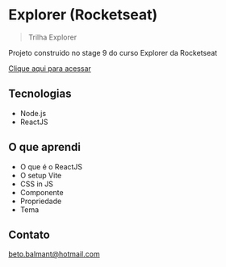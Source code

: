 # Explorer (Rocketseat)

> Trilha Explorer

Projeto construido no stage 9 do curso Explorer da Rocketseat

[Clique aqui para acessar](https://github.com/betobalmant/rocketmovie)

## Tecnologias

- Node.js
- ReactJS

## O que aprendi

- O que é o ReactJS
- O setup Vite
- CSS in JS
- Componente
- Propriedade
- Tema

## Contato

beto.balmant@hotmail.com
